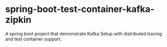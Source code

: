 # spring-boot-test-container-kafka-zipkin
A spring boot project that demonstrate Kafka Setup with distributed tracing and test container support.
